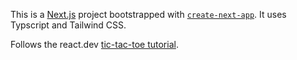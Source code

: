 This is a [Next.js](https://nextjs.org) project bootstrapped with [`create-next-app`](https://nextjs.org/docs/app/api-reference/cli/create-next-app). It uses Typscript and Tailwind CSS.

Follows the react.dev [tic-tac-toe tutorial](https://react.dev/learn/tutorial-tic-tac-toe).
